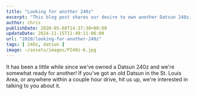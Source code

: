 ```yaml
---
title: "Looking for another 240z"
excerpt: "This blog post shares our desire to own another Datsun 240z. If you're located in or near the St. Louis area and have an old Datsun, connect with us as we're interested in discussing further."
author: chris
publishDate: 2020-05-08T14:37:30+00:00
updateDate: 2024-11-15T11:49:11-06:00
url: "2020/looking-for-another-240z"
tags: [ 240z, datsun ]
image: ~/assets/images/P240z-6.jpg
---
```


It has been a little while since we&#39;ve owned a Datsun 240z and we&#39;re somewhat ready for another! If you&#39;ve got an old Datsun in the St. Louis Area, or anywhere within a couple hour drive, hit us up, we&#39;re interested in talking to you about it.

